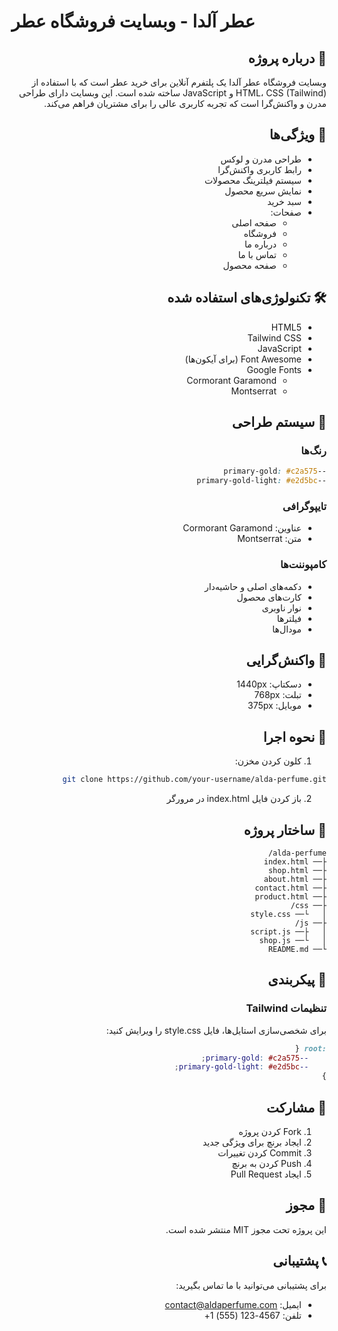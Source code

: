 # عطر آلدا - وبسایت فروشگاه عطر

<div dir="rtl">

## 📝 درباره پروژه
وبسایت فروشگاه عطر آلدا یک پلتفرم آنلاین برای خرید عطر است که با استفاده از HTML، CSS (Tailwind) و JavaScript ساخته شده است. این وبسایت دارای طراحی مدرن و واکنش‌گرا است که تجربه کاربری عالی را برای مشتریان فراهم می‌کند.

## 🚀 ویژگی‌ها
- طراحی مدرن و لوکس
- رابط کاربری واکنش‌گرا
- سیستم فیلترینگ محصولات
- نمایش سریع محصول
- سبد خرید
- صفحات:
  - صفحه اصلی
  - فروشگاه
  - درباره ما
  - تماس با ما
  - صفحه محصول

## 🛠️ تکنولوژی‌های استفاده شده
- HTML5
- Tailwind CSS
- JavaScript
- Font Awesome (برای آیکون‌ها)
- Google Fonts
  - Cormorant Garamond
  - Montserrat

## 🎨 سیستم طراحی
### رنگ‌ها
```css
--primary-gold: #c2a575
--primary-gold-light: #e2d5bc
```

### تایپوگرافی
- عناوین: Cormorant Garamond
- متن: Montserrat

### کامپوننت‌ها
- دکمه‌های اصلی و حاشیه‌دار
- کارت‌های محصول
- نوار ناوبری
- فیلترها
- مودال‌ها

## 📱 واکنش‌گرایی
- دسکتاپ: 1440px
- تبلت: 768px
- موبایل: 375px

## 🚀 نحوه اجرا
1. کلون کردن مخزن:
```bash
git clone https://github.com/your-username/alda-perfume.git
```

2. باز کردن فایل index.html در مرورگر

## 📂 ساختار پروژه
```
alda-perfume/
├── index.html
├── shop.html
├── about.html
├── contact.html
├── product.html
├── css/
│   └── style.css
├── js/
│   ├── script.js
│   └── shop.js
└── README.md
```

## 🔧 پیکربندی
### تنظیمات Tailwind
برای شخصی‌سازی استایل‌ها، فایل style.css را ویرایش کنید:
```css
:root {
    --primary-gold: #c2a575;
    --primary-gold-light: #e2d5bc;
}
```

## 🤝 مشارکت
1. Fork کردن پروژه
2. ایجاد برنچ برای ویژگی جدید
3. Commit کردن تغییرات
4. Push کردن به برنچ
5. ایجاد Pull Request

## 📄 مجوز
این پروژه تحت مجوز MIT منتشر شده است.

## 📞 پشتیبانی
برای پشتیبانی می‌توانید با ما تماس بگیرید:
- ایمیل: contact@aldaperfume.com
- تلفن: 4567-123 (555) 1+

</div> 